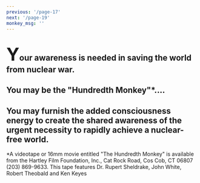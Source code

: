 ```yaml
---
previous: '/page-17'
next: '/page-19'
monkey_msg: ''
---
```


## <span style="font-size:47px;">Y</span>our awareness is needed in saving the world from nuclear war.

## You may be the "Hundredth Monkey"*....

## You may furnish the added consciousness energy to create the shared awareness of the urgent necessity to rapidly achieve a nuclear-free world.

*A videotape or 16mm movie entitled "The Hundredth Monkey" is available from the Hartley Film Foundation, Inc., Cat Rock Road, Cos Cob, CT 06807 (203) 869-9633. This tape features Dr. Rupert Sheldrake, John White, Robert Theobald and Ken Keyes
